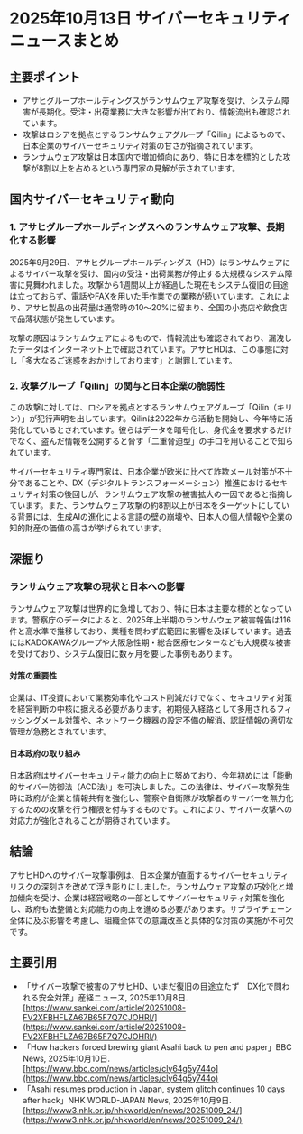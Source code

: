 # 2025年10月13日 サイバーセキュリティニュースまとめ

## 主要ポイント

*   アサヒグループホールディングスがランサムウェア攻撃を受け、システム障害が長期化。受注・出荷業務に大きな影響が出ており、情報流出も確認されています。
*   攻撃はロシアを拠点とするランサムウェアグループ「Qilin」によるもので、日本企業のサイバーセキュリティ対策の甘さが指摘されています。
*   ランサムウェア攻撃は日本国内で増加傾向にあり、特に日本を標的とした攻撃が8割以上を占めるという専門家の見解が示されています。

## 国内サイバーセキュリティ動向

### 1. アサヒグループホールディングスへのランサムウェア攻撃、長期化する影響

2025年9月29日、アサヒグループホールディングス（HD）はランサムウェアによるサイバー攻撃を受け、国内の受注・出荷業務が停止する大規模なシステム障害に見舞われました。攻撃から1週間以上が経過した現在もシステム復旧の目途は立っておらず、電話やFAXを用いた手作業での業務が続いています。これにより、アサヒ製品の出荷量は通常時の10〜20%に留まり、全国の小売店や飲食店で品薄状態が発生しています。

攻撃の原因はランサムウェアによるもので、情報流出も確認されており、漏洩したデータはインターネット上で確認されています。アサヒHDは、この事態に対し「多大なるご迷惑をおかけしております」と謝罪しています。

### 2. 攻撃グループ「Qilin」の関与と日本企業の脆弱性

この攻撃に対しては、ロシアを拠点とするランサムウェアグループ「Qilin（キリン）」が犯行声明を出しています。Qilinは2022年から活動を開始し、今年特に活発化しているとされています。彼らはデータを暗号化し、身代金を要求するだけでなく、盗んだ情報を公開すると脅す「二重脅迫型」の手口を用いることで知られています。

サイバーセキュリティ専門家は、日本企業が欧米に比べて詐欺メール対策が不十分であることや、DX（デジタルトランスフォーメーション）推進におけるセキュリティ対策の後回しが、ランサムウェア攻撃の被害拡大の一因であると指摘しています。また、ランサムウェア攻撃の約8割以上が日本をターゲットにしている背景には、生成AIの進化による言語の壁の崩壊や、日本人の個人情報や企業の知的財産の価値の高さが挙げられています。

## 深掘り

### ランサムウェア攻撃の現状と日本への影響

ランサムウェア攻撃は世界的に急増しており、特に日本は主要な標的となっています。警察庁のデータによると、2025年上半期のランサムウェア被害報告は116件と高水準で推移しており、業種を問わず広範囲に影響を及ぼしています。過去にはKADOKAWAグループや大阪急性期・総合医療センターなども大規模な被害を受けており、システム復旧に数ヶ月を要した事例もあります。

#### 対策の重要性

企業は、IT投資において業務効率化やコスト削減だけでなく、セキュリティ対策を経営判断の中核に据える必要があります。初期侵入経路として多用されるフィッシングメール対策や、ネットワーク機器の設定不備の解消、認証情報の適切な管理が急務とされています。

#### 日本政府の取り組み

日本政府はサイバーセキュリティ能力の向上に努めており、今年初めには「能動的サイバー防御法（ACD法）」を可決しました。この法律は、サイバー攻撃発生時に政府が企業と情報共有を強化し、警察や自衛隊が攻撃者のサーバーを無力化するための攻撃を行う権限を付与するものです。これにより、サイバー攻撃への対応力が強化されることが期待されています。

## 結論

アサヒHDへのサイバー攻撃事例は、日本企業が直面するサイバーセキュリティリスクの深刻さを改めて浮き彫りにしました。ランサムウェア攻撃の巧妙化と増加傾向を受け、企業は経営戦略の一部としてサイバーセキュリティ対策を強化し、政府も法整備と対応能力の向上を進める必要があります。サプライチェーン全体に及ぶ影響を考慮し、組織全体での意識改革と具体的な対策の実施が不可欠です。

## 主要引用

*   「サイバー攻撃で被害のアサヒHD、いまだ復旧の目途立たず　DX化で問われる安全対策」産経ニュース, 2025年10月8日. [https://www.sankei.com/article/20251008-FV2XFBHFLZA67B65F7Q7CJOHRI/](https://www.sankei.com/article/20251008-FV2XFBHFLZA67B65F7Q7CJOHRI/)
*   「How hackers forced brewing giant Asahi back to pen and paper」BBC News, 2025年10月10日. [https://www.bbc.com/news/articles/cly64g5y744o](https://www.bbc.com/news/articles/cly64g5y744o)
*   「Asahi resumes production in Japan, system glitch continues 10 days after hack」NHK WORLD-JAPAN News, 2025年10月9日. [https://www3.nhk.or.jp/nhkworld/en/news/20251009_24/](https://www3.nhk.or.jp/nhkworld/en/news/20251009_24/)
